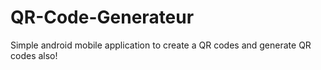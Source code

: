 # QR-Code-Generateur
Simple android mobile application to create a QR codes and generate QR codes also! 
